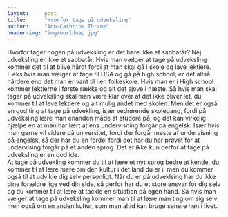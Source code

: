 ```yaml
---
layout:     post
title:      "Hvorfor tage på udveksling"
author:     "Ann-Cathrine Thrane"
header-img: "img/worldmap.jpg"
---
```

Hvorfor tager nogen på udveksling er det bare ikke et sabbatår? Nej udveksling er ikke et sabbatår.
Hvis man vælger at tage på udveksling kommer det til at blive hårdt fordi at man skal gå i skole og lave lektiere.
F.eks  hvis man vælger at tage til USA og gå på high school, er det altså hårdere end det man er vant til i en folkeskole.
Hvis man er i High school kommer lektierne i første række og alt det sjove i næste. 
Så hvis man skal tager på udveksling skal man være klar over at det ikke bliver let, du kommer til at leve lektiere og alt mulig andet med skolen.
 Men det er også en god ting at tage på udvekling, især vedrørende skolegang, fordi på udveksling lære man enanden måde at studere på, og det kan virkelig hjælpe en at man har lært at ens undervisning forgår på engelsk.
 Især hvis man gerne vil videre på universitet, fordi der forgår meste af undervisning på engelsk, så der har du en fordel fordi det har du har prøvet for at undervising forgår på et anden sprog.
Det er ikke kun derfor at tage på udveksling er en god ide.  
At tage på udvekling kommer du til at lære et nyt sprog bedre at kende, du kommer til at lære mere om den kultur i det land du er i, men du kommer også til at udvikle dig selv personligt. 
Når du er på udveklsing har du ikke dine forældre lige ved din side, så derfor har du et store ansvar for dig selv og du kommer til at lære at tackle en situation på egen hånd. 
Så hvis man vælger at tage på udveksling kommer man til at lære man ting om sig selv men også om en anden kultur, som man altid kan bruge senere hen i livet.